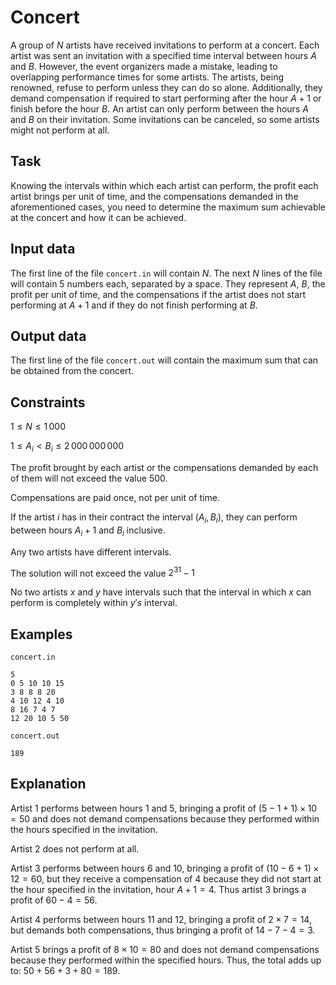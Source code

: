 # Concert

A group of $N$ artists have received invitations to perform at a concert. Each artist was sent an invitation with a specified time interval between hours $A$ and $B$. However, the event organizers made a mistake, leading to overlapping performance times for some artists. The artists, being renowned, refuse to perform unless they can do so alone. Additionally, they demand compensation if required to start performing after the hour $A+1$ or finish before the hour $B$. An artist can only perform between the hours $A$ and $B$ on their invitation. Some invitations can be canceled, so some artists might not perform at all.

## Task

Knowing the intervals within which each artist can perform, the profit each artist brings per unit of time, and the compensations demanded in the aforementioned cases, you need to determine the maximum sum achievable at the concert and how it can be achieved.

## Input data
The first line of the file `concert.in` will contain $N$. The next $N$ lines of the file will contain 5 numbers each, separated by a space. They represent $A$, $B$, the profit per unit of time, and the compensations if the artist does not start performing at $A+1$ and if they do not finish performing at $B$.

## Output data
The first line of the file `concert.out` will contain the maximum sum that can be obtained from the concert.

## Constraints
$1 \leq N \leq 1\,000$

$1 \leq A_i < B_i \leq 2\,000\,000\,000$

The profit brought by each artist or the compensations demanded by each of them will not exceed the value 500.

Compensations are paid once, not per unit of time.

If the artist $i$ has in their contract the interval $(A_i, B_i)$, they can perform between hours $A_i + 1$ and $B_i$ inclusive.

Any two artists have different intervals.

The solution will not exceed the value $2^{31} - 1$

No two artists $x$ and $y$ have intervals such that the interval in which $x$ can perform is completely within $y's$ interval.

## Examples
`concert.in`
```
5
0 5 10 10 15
3 8 8 8 20
4 10 12 4 10
8 16 7 4 7
12 20 10 5 50
```

`concert.out`
```
189
```

## Explanation

Artist 1 performs between hours $1$ and $5$, bringing a profit of $(5 - 1 + 1) \times 10 = 50$ and does not demand compensations because they performed within the hours specified in the invitation.

Artist 2 does not perform at all.

Artist 3 performs between hours $6$ and $10$, bringing a profit of $(10 - 6 + 1) \times 12 = 60$, but they receive a compensation of $4$ because they did not start at the hour specified in the invitation, hour $A + 1 = 4$. Thus artist 3 brings a profit of $60 - 4 = 56$.

Artist 4 performs between hours $11$ and $12$, bringing a profit of $2 \times 7 = 14$, but demands both compensations, thus bringing a profit of $14 - 7 - 4 = 3$.

Artist 5 brings a profit of $8 \times 10 = 80$ and does not demand compensations because they performed within the specified hours. Thus, the total adds up to: $50 + 56 + 3 + 80 = 189$.